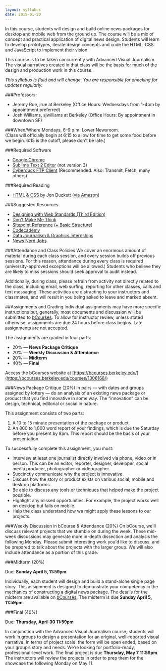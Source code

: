 ```yaml
---
layout: syllabus
date: 2015-01-20
---
```


In this course, students will design and build online news packages for desktop and mobile web from the ground up. The course will be a mix of concept and practical application of digital news design. Students will learn to develop prototypes, iterate design concepts and code the HTML, CSS and JavaScript to implement their vision.

This course is to be taken concurrently with Advanced Visual Journalism. The visual narratives created in that class will be the basis for much of the design and production work in this course.

*This syllabus is fluid and will change. You are responsible for checking for updates regularly.*

###Professors:
* Jeremy Rue, jrue at Berkeley (Office Hours: Wednesdays from 1-4pm by appointment preferred)
* Josh Williams, sjwilliams at Berkeley (Office Hours: By appointment in downtown SF)


###When/Where
Mondays, 6–9 p.m. Lower Newsroom. <br>
(Class will officially begin at 6:15 to allow for time to get some food before we begin. 6:15 is the cutoff, please don't be late.)

###Required Software

* [Google Chrome](https://www.google.com/chrome/)
* [Sublime Text 2 Editor](http://www.sublimetext.com/2) (not version 3)
* [Cyberduck FTP Client](http://cyberduck.ch/) (Recommended. Also: Transmit, Fetch, many others)

###Required Reading
* [HTML & CSS](http://htmlandcssbook.com/) by Jon Duckett ([via Amazon](http://www.amazon.com/HTML-CSS-Design-Build-Websites/dp/1118008189))

###Suggested Resources
* [Designing with Web Standards (Third Edition)](http://www.amazon.com/Designing-Web-Standards-Jeffrey-Zeldman/dp/0321616952)
* [Don't Make Me Think](http://www.amazon.com/exec/obidos/tg/detail/-/0321344758/ref=pd_luc_mri?_encoding=UTF8&m=ATVPDKIKX0DER&v=glance)
* [Sitepoint Reference](http://reference.sitepoint.com/html/elements-structural) ([+ Basic Structure](http://reference.sitepoint.com/html/page-structure))
* [Codecademy](http://www.codecademy.com/)
* [Data Journalism & Graphics Internships](https://docs.google.com/spreadsheet/ccc?key=0AsJrqt3yp-JydEp6ZGl2STU2by1YNlB3b1RYNXN4TVE)
* [News Nerd Jobs](http://www.newsnerdjobs.com/)


###Attendance and Class Policies
We cover an enormous amount of material during each class session, and every session builds off previous sessions. For this reason, attendance during every class is required (university-approved exceptions will be allowed.) Students who believe they are likely to miss sessions should seek approval to audit instead.

Additionally, during class, please refrain from activity not directly related to the class, including email, web surfing, reporting for other classes, calls and text messaging. These activities are distracting to your instructors and classmates, and will result in you being asked to leave and marked absent.

##Assignments and Grading
Individual assignments may have more specific instructions but, generally, most documents and discussion will be submitted to [bCourses](https://bcourses.berkeley.edu/courses/1306168/). To allow for instructor review, unless stated otherwise, assignments are due 24 hours before class begins. Late assignments are not accepted.

The assignments are graded in four parts:

* 20% — **News Package Critique**
* 20% — **Weekly Discussion &amp; Attendance**
* 20% — **Midterm**
* 40% — **Final**

Access the bCourses website at [https://bcourses.berkeley.edu/](https://bcourses.berkeley.edu/courses/1306168/) 

###News Package Critique (20%)
In pairs — with dates and groups assigned by lottery — do an analysis of an existing news package or product that you find innovative in some way. The “innovation” can be design, technical, editorial or social in nature. 

This assignment consists of two parts:

1. A 10 to 15 minute presentation of the package or product. 
2. An 800 to 1,000 word report of your findings, which is due the Saturday before you present by 8pm. This report should be the basis of your presentation.

To successfully complete this assignment, you must:

* Interview at least one journalist directly involved via phone, video or in person. This can be an editor, reporter, designer, developer, social media producer, photographer or videographer.
* Succinctly communicate why the project is innovative.
* Discuss how the story or product exists on various social, mobile and desktop platforms.
* Be able to discuss any tools or techniques that helped make the project possible. 
* Highlight any missed opportunities. For example, the project works well on desktop but fails on mobile. 
* Help the class understand how we might apply these lessons to our projects.

###Weekly Discussion in bCourse &amp; Attendance (20%)
On bCourse, we'll discuss relevant projects that we stumble on during the week. These mid-week discussions may generate more in-depth dissection and analysis the following Monday. Please submit interesting work you'd like to discuss, and be prepared to talk about the projects with the larger group. We will also include attendance as a portion of this grade. 

###Midterm (20%)

Due: **Sunday April 5, 11:59pm**

Individually, each student will design and build a stand-alone single page story. This assignment is designed to demonstrate your competency in the mechanics of constructing a digital news package. The details for the midterm are available on [bCourses](https://bcourses.berkeley.edu/courses/1306168/assignments/6024314). The midterm is due **Sunday April 5, 11:59pm**.

###Final (40%)

Due: **Thursday, April 30 11:59pm**

In conjunction with the Advanced Visual Journalism course, students will work in groups to design a presentation for an original, well-reported visual narrative. In terms of project scale: the form will be open ended, based on your group’s story and needs. We’re looking for portfolio-ready, professional-level work. The final project is due **Thursday, May 7 11:59pm**. The instructors will review the projects in order to prep them for the showcase the following Monday on May 11.
